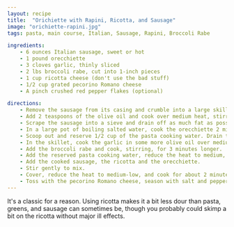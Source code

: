 ```yaml
---
layout: recipe
title:  "Orichiette with Rapini, Ricotta, and Sausage"
image: "orichiette-rapini.jpg"
tags: pasta, main course, Italian, Sausage, Rapini, Broccoli Rabe

ingredients:
    - 6 ounces Italian sausage, sweet or hot
    - 1 pound orecchiette
    - 3 cloves garlic, thinly sliced
    - 2 lbs broccoli rabe, cut into 1-inch pieces
    - 1 cup ricotta cheese (don't use the bad stuff)
    - 1/2 cup grated pecorino Romano cheese
    - A pinch crushed red pepper flakes (optional)

directions:
    - Remove the sausage from its casing and crumble into a large skillet. 
    - Add 2 teaspoons of the olive oil and cook over medium heat, stirring, until the sausage is no longer pink and much of the fat has been rendered.  
    - Scrape the sausage into a sieve and drain off as much fat as possible, then blot on paper towels. Set aside on a plate. Don't wash the pan yet.  
    - In a large pot of boiling salted water, cook the orecchiette 2 minutes short of al dente.  This pasta is thicker than most and takes a bit longer to cook. 
    - Scoop out and reserve 1/2 cup of the pasta cooking water. Drain the pasta in a colander.
    - In the skillet, cook the garlic in some more olive oil over medium-high heat for 1 to 2 minutes, until fragrant but not brown. 
    - Add the broccoli rabe and cook, stirring, for 3 minutes longer. 
    - Add the reserved pasta cooking water, reduce the heat to medium, cover and cook, stirring once or twice, for 4 to 5 minutes, until the broccoli rabe is tender but not mushy.
    - Add the cooked sausage, the ricotta and the orecchiette. 
    - Stir gently to mix. 
    - Cover, reduce the heat to medium-low, and cook for about 2 minutes, until heated through. 
    - Toss with the pecorino Romano cheese, season with salt and pepper to taste and red pepper flakes, if using, and serve.
---
```

It's a classic for a reason.  Using ricotta makes it a bit less dour than pasta, greens, and sausage can sometimes be, though you probably could skimp a bit on the ricotta without major ill effects.
